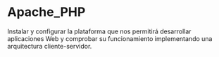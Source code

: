 # Apache_PHP
Instalar y configurar la plataforma que nos permitirá desarrollar aplicaciones Web y comprobar su funcionamiento implementando una arquitectura cliente-servidor.
